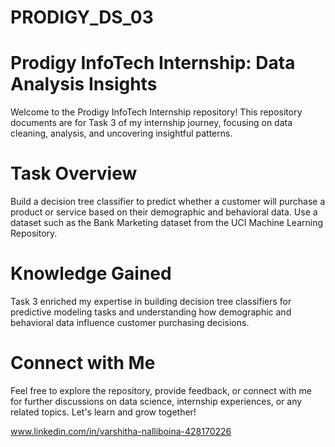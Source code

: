 # PRODIGY_DS_03
# Prodigy InfoTech Internship: Data Analysis Insights
Welcome to the Prodigy InfoTech Internship repository! This repository documents are for Task 3 of my internship journey, focusing on data cleaning, analysis, and uncovering insightful patterns.

# Task Overview
Build a decision tree classifier to predict whether a customer will purchase a product or service based on their demographic and behavioral data. Use a dataset such as the Bank Marketing dataset from the UCI Machine Learning Repository.

# Knowledge Gained
Task 3 enriched my expertise in building decision tree classifiers for predictive modeling tasks and understanding how demographic and behavioral data influence customer purchasing decisions.

# Connect with Me
Feel free to explore the repository, provide feedback, or connect with me for further discussions on data science, internship experiences, or any related topics. Let's learn and grow together!

www.linkedin.com/in/varshitha-nalliboina-428170226
